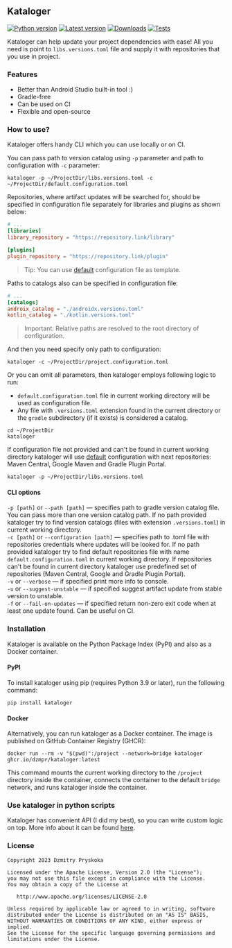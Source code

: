 ## Kataloger

[![Python version](https://img.shields.io/badge/python-3.9_--_3.13-blue.svg?logo=python&logoColor=white)](https://pypi.python.org/pypi/kataloger)
[![Latest version](https://img.shields.io/pypi/v/kataloger.svg?style=flat&label=Latest&color=%234B78E6&logo=&logoColor=white)](https://pypi.python.org/pypi/kataloger)
[![Downloads](https://static.pepy.tech/badge/kataloger/month)](https://pepy.tech/project/kataloger)
[![Tests](https://github.com/dzmpr/kataloger/actions/workflows/run-tests.yml/badge.svg?branch=main)](https://github.com/dzmpr/kataloger/actions/workflows/run-tests.yml)

Kataloger can help update your project dependencies with ease! All you need is point to `libs.versions.toml` file and supply it with repositories that you use in project.

### Features
- Better than Android Studio built-in tool :)
- Gradle-free
- Can be used on CI
- Flexible and open-source

### How to use?
Kataloger offers handy CLI which you can use locally or on CI.

You can pass path to version catalog using `-p` parameter and path to configuration with `-c` parameter:
```commandline
kataloger -p ~/ProjectDir/libs.versions.toml -c ~/ProjectDir/default.configuration.toml
```
Repositories, where artifact updates will be searched for, should be specified in configuration file separately for libraries and plugins as shown below:
```toml
# ...
[libraries]
library_repository = "https://repository.link/library"

[plugins]
plugin_repository = "https://repository.link/plugin"
```
> Tip: You can use [default](./src/kataloger/default.configuration.toml) configuration file as template.

Paths to catalogs also can be specified in configuration file:
```toml
# ...
[catalogs]
androix_catalog = "./androidx.versions.toml"
kotlin_catalog = "./kotlin.versions.toml"
```
> Important: Relative paths are resolved to the root directory of configuration.

And then you need specify only path to configuration:

```commandline
kataloger -c ~/ProjectDir/project.configuration.toml
```

Or you can omit all parameters, then kataloger employs following logic to run:
* `default.configuration.toml` file in current working directory will be used as configuration file.
*  Any file with `.versions.toml` extension found in the current directory or the `gradle` subdirectory (if it exists) is considered a catalog.

```commandline
cd ~/ProjectDir
kataloger
```

If configuration file not provided and can't be found in current working directory kataloger will use [default](./src/kataloger/default.configuration.toml) configuration with next repositories: Maven Central, Google Maven and Gradle Plugin Portal.

```commandline
kataloger -p ~/ProjectDir/libs.versions.toml
```

#### CLI options

`-p [path]` or `--path [path]` — specifies path to gradle version catalog file. You can pass more than one version catalog path. If no path provided kataloger try to find version catalogs (files with extension `.versions.toml`) in current working directory.  
`-c [path]` or `--configuration [path]` — specifies path to .toml file with repositories credentials where updates will be looked for. If no path provided kataloger try to find default repositories file with name `default.configuration.toml` in current working directory. If repositories can't be found in current directory kataloger use predefined set of repositories (Maven Central, Google and Gradle Plugin Portal).  
`-v` or `--verbose` — if specified print more info to console.  
`-u` or `--suggest-unstable` — if specified suggest artifact update from stable version to unstable.  
`-f` or `--fail-on-updates` — if specified return non-zero exit code when at least one update found. Can be useful on CI.  

### Installation
Kataloger is available on the Python Package Index (PyPI) and also as a Docker container.


#### PyPI
To install kataloger using pip (requires Python 3.9 or later), run the following command:
```commandline
pip install kataloger
```

#### Docker
Alternatively, you can run kataloger as a Docker container. The image is published on GitHub Container Registry (GHCR):
```commandline
docker run --rm -v "$(pwd)":/project --network=bridge kataloger ghcr.io/dzmpr/kataloger:latest
```
This command mounts the current working directory to the `/project` directory inside the container, connects the container to the default `bridge` network, and runs kataloger inside the container.

### Use kataloger in python scripts
Kataloger has convenient API (I did my best), so you can write custom logic on top. More info about it can be found [here](./src/kataloger/update_resolver).

### License

```text
Copyright 2023 Dzmitry Pryskoka

Licensed under the Apache License, Version 2.0 (the "License");
you may not use this file except in compliance with the License.
You may obtain a copy of the License at

   http://www.apache.org/licenses/LICENSE-2.0

Unless required by applicable law or agreed to in writing, software
distributed under the License is distributed on an "AS IS" BASIS,
WITHOUT WARRANTIES OR CONDITIONS OF ANY KIND, either express or implied.
See the License for the specific language governing permissions and
limitations under the License.
```
